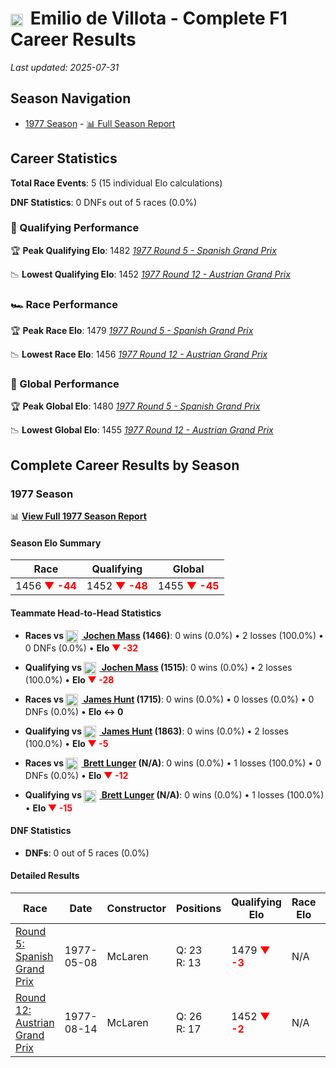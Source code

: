 # <img src="https://upload.wikimedia.org/wikipedia/commons/9/9a/Flag_of_Spain.svg" alt="Spain" width="20" height="auto" style="vertical-align: middle; margin-right: 5px;" onerror="this.outerHTML='🇪🇸'; this.style.marginRight='5px';"/> Emilio de Villota - Complete F1 Career Results

*Last updated: 2025-07-31*

## Season Navigation

- [1977 Season](#1977-season) - [📊 Full Season Report](../seasons/1977-season-report)

## Career Statistics

**Total Race Events**: 5 (15 individual Elo calculations)

**DNF Statistics**: 0 DNFs out of 5 races (0.0%)

### 🏁 Qualifying Performance

🏆 **Peak Qualifying Elo**: 1482
   *[1977 Round 5 - Spanish Grand Prix](../seasons/1977-season-report#round-5-spanish-grand-prix)*

📉 **Lowest Qualifying Elo**: 1452
   *[1977 Round 12 - Austrian Grand Prix](../seasons/1977-season-report#round-12-austrian-grand-prix)*

### 🏎️ Race Performance

🏆 **Peak Race Elo**: 1479
   *[1977 Round 5 - Spanish Grand Prix](../seasons/1977-season-report#round-5-spanish-grand-prix)*

📉 **Lowest Race Elo**: 1456
   *[1977 Round 12 - Austrian Grand Prix](../seasons/1977-season-report#round-12-austrian-grand-prix)*

### 🌟 Global Performance

🏆 **Peak Global Elo**: 1480
   *[1977 Round 5 - Spanish Grand Prix](../seasons/1977-season-report#round-5-spanish-grand-prix)*

📉 **Lowest Global Elo**: 1455
   *[1977 Round 12 - Austrian Grand Prix](../seasons/1977-season-report#round-12-austrian-grand-prix)*


## Complete Career Results by Season

### 1977 Season

📊 **[View Full 1977 Season Report](../seasons/1977-season-report)**

#### Season Elo Summary

| Race | Qualifying | Global |
|------|------------|--------|
| 1456 **<span style="color: red;">▼ -44</span>** | 1452 **<span style="color: red;">▼ -48</span>** | 1455 **<span style="color: red;">▼ -45</span>** |

#### Teammate Head-to-Head Statistics

- **Races vs [<img src="https://upload.wikimedia.org/wikipedia/commons/b/ba/Flag_of_Germany.svg" alt="Germany" width="20" height="auto" style="vertical-align: middle; margin-right: 5px;" onerror="this.outerHTML='🇩🇪'; this.style.marginRight='5px';"/> Jochen Mass](jochen-mass) (1466)**: 0 wins (0.0%) • 2 losses (100.0%) • 0 DNFs (0.0%) • **Elo **<span style="color: red;">▼ -32</span>****
- **Qualifying vs [<img src="https://upload.wikimedia.org/wikipedia/commons/b/ba/Flag_of_Germany.svg" alt="Germany" width="20" height="auto" style="vertical-align: middle; margin-right: 5px;" onerror="this.outerHTML='🇩🇪'; this.style.marginRight='5px';"/> Jochen Mass](jochen-mass) (1515)**: 0 wins (0.0%) • 2 losses (100.0%) • **Elo **<span style="color: red;">▼ -28</span>****

- **Races vs [<img src="https://upload.wikimedia.org/wikipedia/commons/thumb/8/83/Flag_of_the_United_Kingdom_%283-5%29.svg/512px-Flag_of_the_United_Kingdom_%283-5%29.svg.png?20250726143817" alt="United Kingdom" width="20" height="auto" style="vertical-align: middle; margin-right: 5px;" onerror="this.outerHTML='🇬🇧'; this.style.marginRight='5px';"/> James Hunt](james-hunt) (1715)**: 0 wins (0.0%) • 0 losses (0.0%) • 0 DNFs (0.0%) • **Elo ↔ 0**
- **Qualifying vs [<img src="https://upload.wikimedia.org/wikipedia/commons/thumb/8/83/Flag_of_the_United_Kingdom_%283-5%29.svg/512px-Flag_of_the_United_Kingdom_%283-5%29.svg.png?20250726143817" alt="United Kingdom" width="20" height="auto" style="vertical-align: middle; margin-right: 5px;" onerror="this.outerHTML='🇬🇧'; this.style.marginRight='5px';"/> James Hunt](james-hunt) (1863)**: 0 wins (0.0%) • 2 losses (100.0%) • **Elo **<span style="color: red;">▼ -5</span>****

- **Races vs [<img src="https://upload.wikimedia.org/wikipedia/commons/a/a4/Flag_of_the_United_States.svg" alt="United States" width="20" height="auto" style="vertical-align: middle; margin-right: 5px;" onerror="this.outerHTML='🇺🇸'; this.style.marginRight='5px';"/> Brett Lunger](brett-lunger) (N/A)**: 0 wins (0.0%) • 1 losses (100.0%) • 0 DNFs (0.0%) • **Elo **<span style="color: red;">▼ -12</span>****
- **Qualifying vs [<img src="https://upload.wikimedia.org/wikipedia/commons/a/a4/Flag_of_the_United_States.svg" alt="United States" width="20" height="auto" style="vertical-align: middle; margin-right: 5px;" onerror="this.outerHTML='🇺🇸'; this.style.marginRight='5px';"/> Brett Lunger](brett-lunger) (N/A)**: 0 wins (0.0%) • 1 losses (100.0%) • **Elo **<span style="color: red;">▼ -15</span>****


#### DNF Statistics

- **DNFs**: 0 out of 5 races (0.0%)

#### Detailed Results

| Race | Date | Constructor | Positions | Qualifying Elo | Race Elo | Global Elo | Teammate |
|------|------|-------------|-----------|----------------|----------|------------|----------|
| [Round 5: Spanish Grand Prix](../seasons/1977-season-report#round-5-spanish-grand-prix) | 1977-05-08 | McLaren | Q: 23<br/>R: 13 | 1479 **<span style="color: red;">▼ -3</span>** | N/A | 1479 **<span style="color: red;">▼ -1</span>** | [<img src="https://upload.wikimedia.org/wikipedia/commons/b/ba/Flag_of_Germany.svg" alt="Germany" width="20" height="auto" style="vertical-align: middle; margin-right: 5px;" onerror="this.outerHTML='🇩🇪'; this.style.marginRight='5px';"/> Jochen Mass](jochen-mass)<br/>Q: 9<br/>R: 4 |
| [Round 12: Austrian Grand Prix](../seasons/1977-season-report#round-12-austrian-grand-prix) | 1977-08-14 | McLaren | Q: 26<br/>R: 17 | 1452 **<span style="color: red;">▼ -2</span>** | N/A | 1455 **<span style="color: red;">▼ -1</span>** | [<img src="https://upload.wikimedia.org/wikipedia/commons/b/ba/Flag_of_Germany.svg" alt="Germany" width="20" height="auto" style="vertical-align: middle; margin-right: 5px;" onerror="this.outerHTML='🇩🇪'; this.style.marginRight='5px';"/> Jochen Mass](jochen-mass)<br/>Q: 9<br/>R: 6 |

